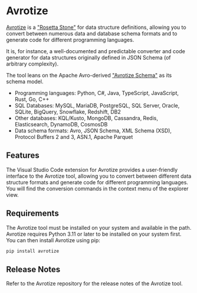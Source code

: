 # Avrotize 

[Avrotize](https://github.com/clemensv/avrotize) is a
["Rosetta Stone"](https://en.wikipedia.org/wiki/Rosetta_Stone) for data
structure definitions, allowing you to convert between numerous data and
database schema formats and to generate code for different programming
languages.

It is, for instance, a well-documented and predictable converter and code
generator for data structures originally defined in JSON Schema (of arbitrary
complexity).

The tool leans on the Apache Avro-derived
["Avrotize Schema"](https://github.com/clemensv/avrotize/specs) as its schema
model.

  - Programming languages: Python, C#, Java, TypeScript, JavaScript, Rust, Go, C++
  - SQL Databases: MySQL, MariaDB, PostgreSQL, SQL Server, Oracle, SQLite, BigQuery, Snowflake, Redshift, DB2
  - Other databases: KQL/Kusto, MongoDB, Cassandra, Redis, Elasticsearch, DynamoDB, CosmosDB
  - Data schema formats: Avro, JSON Schema, XML Schema (XSD), Protocol Buffers 2
    and 3, ASN.1, Apache Parquet

## Features

The Visual Studio Code extension for Avrotize provides a user-friendly interface
to the Avrotize tool, allowing you to convert between different data structure
formats and generate code for different programming languages. You will find the
conversion commands in the context menu of the explorer view.

## Requirements

The Avrotize tool must be installed on your system and available in the path.
Avrotize requires Python 3.11 or later to be installed on your system first. You
can then install Avrotize using pip:

```bash
pip install avrotize
``` 


## Release Notes

Refer to the Avrotize repository for the release notes of the Avrotize tool.
